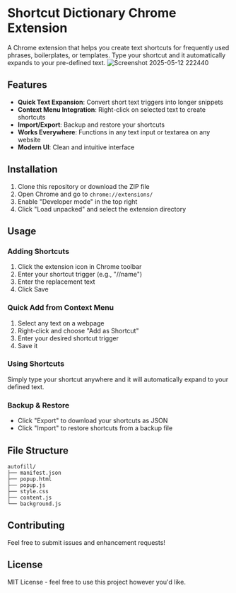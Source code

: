 # Shortcut Dictionary Chrome Extension

A Chrome extension that helps you create text shortcuts for frequently used phrases, boilerplates, or templates. Type your shortcut and it automatically expands to your pre-defined text.
![Screenshot 2025-05-12 222440](https://github.com/user-attachments/assets/6da125db-27ca-4308-887d-aa198d72db4d)

## Features

- **Quick Text Expansion**: Convert short text triggers into longer snippets
- **Context Menu Integration**: Right-click on selected text to create shortcuts
- **Import/Export**: Backup and restore your shortcuts
- **Works Everywhere**: Functions in any text input or textarea on any website
- **Modern UI**: Clean and intuitive interface

## Installation

1. Clone this repository or download the ZIP file
2. Open Chrome and go to `chrome://extensions/`
3. Enable "Developer mode" in the top right
4. Click "Load unpacked" and select the extension directory

## Usage

### Adding Shortcuts
1. Click the extension icon in Chrome toolbar
2. Enter your shortcut trigger (e.g., "//name")
3. Enter the replacement text
4. Click Save

### Quick Add from Context Menu
1. Select any text on a webpage
2. Right-click and choose "Add as Shortcut"
3. Enter your desired shortcut trigger
4. Save it

### Using Shortcuts
Simply type your shortcut anywhere and it will automatically expand to your defined text.

### Backup & Restore
- Click "Export" to download your shortcuts as JSON
- Click "Import" to restore shortcuts from a backup file

## File Structure

```
autofill/
├── manifest.json
├── popup.html
├── popup.js
├── style.css
├── content.js
└── background.js
```

## Contributing

Feel free to submit issues and enhancement requests!

## License

MIT License - feel free to use this project however you'd like.
